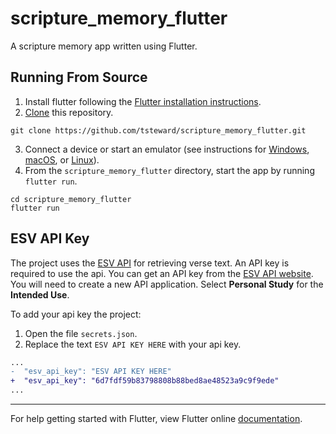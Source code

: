 # scripture_memory_flutter

A scripture memory app written using Flutter.

## Running From Source
1. Install flutter following the [Flutter installation instructions](https://flutter.io/get-started/install/).
2. [Clone](https://help.github.com/articles/cloning-a-repository/) this repository.
```
git clone https://github.com/tsteward/scripture_memory_flutter.git
```
3. Connect a device or start an emulator (see instructions for [Windows](https://flutter.io/setup-windows/#set-up-your-android-device), [macOS](https://flutter.io/setup-macos/#set-up-the-ios-simulator), or [Linux](https://flutter.io/setup-linux/#set-up-your-android-device)).
4. From the `scripture_memory_flutter` directory, start the app by running `flutter run`.
```
cd scripture_memory_flutter
flutter run
```

## ESV API Key

The project uses the [ESV API](https://api.esv.org/) for retrieving verse text.
An API key is required to use the api. You can get an API key from the [ESV
API website](https://api.esv.org/account/). You will need to create a new API
application. Select **Personal Study** for the **Intended Use**.

To add your api key the project:

1. Open the file `secrets.json`.
2. Replace the text `ESV API KEY HERE` with your api key.

```diff
...
-  "esv_api_key": "ESV API KEY HERE"
+  "esv_api_key": "6d7fdf59b83798808b88bed8ae48523a9c9f9ede"
...
```

***
For help getting started with Flutter, view Flutter online
[documentation](https://flutter.io/).
